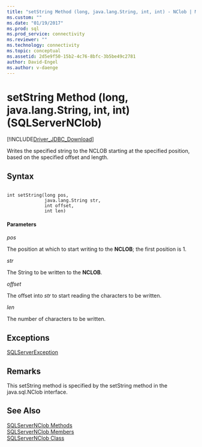 ```yaml
---
title: "setString Method (long, java.lang.String, int, int) - NClob | Microsoft Docs"
ms.custom: ""
ms.date: "01/19/2017"
ms.prod: sql
ms.prod_service: connectivity
ms.reviewer: ""
ms.technology: connectivity
ms.topic: conceptual
ms.assetid: 2d5e9f50-15b2-4c76-8bfc-3b5be49c2781
author: David-Engel
ms.author: v-daenge
---
```

# setString Method (long, java.lang.String, int, int) (SQLServerNClob)
[!INCLUDE[Driver_JDBC_Download](../../../includes/driver_jdbc_download.md)]

  Writes the specified string to the NCLOB starting at the specified position, based on the specified offset and length.  
  
## Syntax  
  
```  
  
int setString(long pos,  
              java.lang.String str,  
              int offset,  
              int len)  
```  
  
#### Parameters  
 *pos*  
  
 The position at which to start writing to the **NCLOB**; the first position is 1.  
  
 *str*  
  
 The String to be written to the **NCLOB**.  
  
 *offset*  
  
 The offset into *str* to start reading the characters to be written.  
  
 *len*  
  
 The number of characters to be written.  
  
## Exceptions  
 [SQLServerException](../../../connect/jdbc/reference/sqlserverexception-class.md)  
  
## Remarks  
 This setString method is specified by the setString method in the java.sql.NClob interface.  
  
## See Also  
 [SQLServerNClob Methods](../../../connect/jdbc/reference/sqlservernclob-methods.md)   
 [SQLServerNClob Members](../../../connect/jdbc/reference/sqlservernclob-members.md)   
 [SQLServerNClob Class](../../../connect/jdbc/reference/sqlservernclob-class.md)  
  
  
